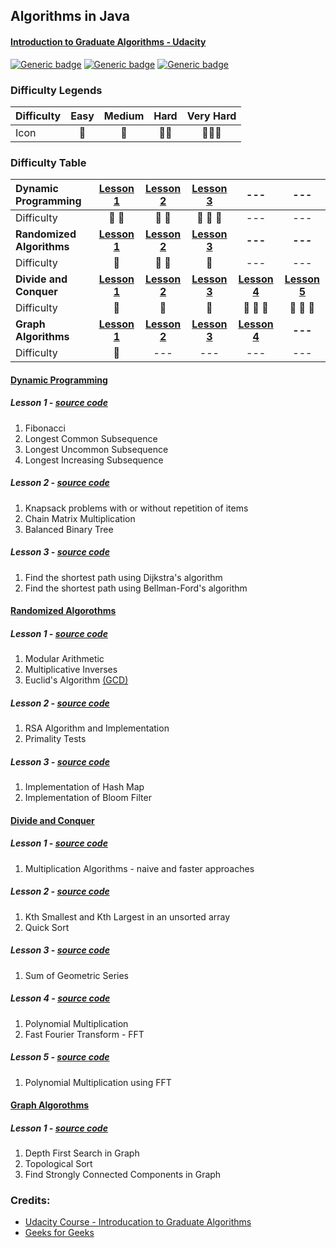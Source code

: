 
## Algorithms in Java
#### [Introduction to Graduate Algorithms - Udacity](https://classroom.udacity.com/courses/ud401)

[![Generic badge](https://img.shields.io/badge/jdk-1.8-blue.svg)](https://shields.io/)
[![Generic badge](https://img.shields.io/badge/junit-5.4.0-orange.svg)](https://shields.io/) 
[![Generic badge](https://img.shields.io/badge/junit--platform--commons-1.4.0-green.svg)](https://shields.io/) 

### Difficulty Legends
|Difficulty| Easy | Medium | Hard | Very Hard |
|--|:--:|:--:|:--:|:--:|
| Icon | 🍰 | 🌰 | 🌰🌰 | 🌰🌰🌰 |


### Difficulty Table
Dynamic Programming | [Lesson 1](https://github.com/twho/Algorithms-Java/blob/master/src/com/michaelho/DynamicProgramming/DP1.java) | [Lesson 2](https://github.com/twho/Algorithms-Java/blob/master/src/com/michaelho/DynamicProgramming/DP2.java) | [Lesson 3](https://github.com/twho/Algorithms-Java/blob/master/src/com/michaelho/DynamicProgramming/DP3.java) | --- | ---
:------------- | :------------: | :-------------: | :-------------: | :-------------: | :-------------: 
Difficulty | 🌰 🌰 | 🌰 🌰 | 🌰 🌰 🌰 | --- | ---
**Randomized Algorithms** | **[Lesson 1](https://github.com/twho/Algorithms-Java/blob/master/src/com/michaelho/RandomizedAlgorithms/RA1.java)** | **[Lesson 2](https://github.com/twho/Algorithms-Java/blob/master/src/com/michaelho/RandomizedAlgorithms/RA2.java)** | **[Lesson 3](https://github.com/twho/Algorithms-Java/blob/master/src/com/michaelho/RandomizedAlgorithms/RA3.java)** | **---** | **---**
Difficulty | 🍰 | 🌰 🌰 | 🌰 | --- | ---
**Divide and Conquer** | **[Lesson 1](https://github.com/twho/Algorithms-Java/blob/master/src/com/michaelho/DivideAndConquer/DC1.java)** | **[Lesson 2](https://github.com/twho/Algorithms-Java/blob/master/src/com/michaelho/DivideAndConquer/DC2.java)** | **[Lesson 3](https://github.com/twho/Algorithms-Java/blob/master/src/com/michaelho/DivideAndConquer/DC3.java)** | **[Lesson 4](https://github.com/twho/Algorithms-Java/blob/master/src/com/michaelho/DivideAndConquer/DC4.java)** | **[Lesson 5](https://github.com/twho/Algorithms-Java/blob/master/src/com/michaelho/DivideAndConquer/DC5.java)**
Difficulty | 🍰 | 🌰 | 🍰 | 🌰 🌰 🌰 | 🌰 🌰 🌰
**Graph Algorithms** | **[Lesson 1](https://github.com/twho/Algorithms-Java/blob/master/src/com/michaelho/DivideAndConquer/DC1.java)** | **[Lesson 2](https://github.com/twho/Algorithms-Java/blob/master/src/com/michaelho/DivideAndConquer/DC2.java)** | **[Lesson 3](https://github.com/twho/Algorithms-Java/blob/master/src/com/michaelho/DivideAndConquer/DC3.java)** | **[Lesson 4](https://github.com/twho/Algorithms-Java/blob/master/src/com/michaelho/DivideAndConquer/DC4.java)** | **---**
Difficulty | 🌰 | --- | --- | --- | ---

#### [Dynamic Programming](https://docs.google.com/document/d/1vziO8Enan327BmAeR9yAxNgySxRCF01qZlb6c-i627E/edit?usp=sharing)
##### Lesson 1 - [source code](https://github.com/twho/Algorithms-Java/blob/master/src/com/michaelho/DynamicProgramming/DP1.java)
1. Fibonacci
1. Longest Common Subsequence
1. Longest Uncommon Subsequence
1. Longest Increasing Subsequence

##### Lesson 2 - [source code](https://github.com/twho/Algorithms-Java/blob/master/src/com/michaelho/DynamicProgramming/DP2.java)
1. Knapsack problems with or without repetition of items
1. Chain Matrix Multiplication
1. Balanced Binary Tree

##### Lesson 3 - [source code](https://github.com/twho/Algorithms-Java/blob/master/src/com/michaelho/DynamicProgramming/DP3.java)
1. Find the shortest path using Dijkstra's algorithm
1. Find the shortest path using Bellman-Ford's algorithm

#### [Randomized Algorothms](https://docs.google.com/document/d/1Amd9WoUmRuujpOVvk2_5SscDMXuXKJX-e2AqsppJtjs/edit?usp=sharing)
##### Lesson 1 - [source code](https://github.com/twho/Algorithms-Java/blob/master/src/com/michaelho/RandomizedAlgorithms/RA1.java)
1. Modular Arithmetic
1. Multiplicative Inverses
1. Euclid's Algorithm [(GCD)](https://en.wikipedia.org/wiki/Greatest_common_divisor)

##### Lesson 2 - [source code](https://github.com/twho/Algorithms-Java/blob/master/src/com/michaelho/RandomizedAlgorithms/RA2.java)
1. RSA Algorithm and Implementation
1. Primality Tests

##### Lesson 3 - [source code](https://github.com/twho/Algorithms-Java/blob/master/src/com/michaelho/RandomizedAlgorithms/RA3.java)
1. Implementation of Hash Map
1. Implementation of Bloom Filter

#### [Divide and Conquer](https://docs.google.com/document/d/1K4FBY_mSgU8hGoPo65m633gana1KG3SldPCH_2SHlns/edit?usp=sharing)
##### Lesson 1 - [source code](https://github.com/twho/Algorithms-Java/blob/master/src/com/michaelho/DivideAndConquer/DC1.java)
1. Multiplication Algorithms - naive and faster approaches

##### Lesson 2 - [source code](https://github.com/twho/Algorithms-Java/blob/master/src/com/michaelho/DivideAndConquer/DC2.java)
1. Kth Smallest and Kth Largest in an unsorted array
1. Quick Sort

##### Lesson 3 - [source code](https://github.com/twho/Algorithms-Java/blob/master/src/com/michaelho/DivideAndConquer/DC3.java)
1. Sum of Geometric Series

##### Lesson 4 - [source code](https://github.com/twho/Algorithms-Java/blob/master/src/com/michaelho/DivideAndConquer/DC4.java)
1. Polynomial Multiplication
1. Fast Fourier Transform - FFT

##### Lesson 5 - [source code](https://github.com/twho/Algorithms-Java/blob/master/src/com/michaelho/DivideAndConquer/DC5.java)
1. Polynomial Multiplication using FFT

#### [Graph Algorothms](https://docs.google.com/document/d/1EgGK90bY5BT35MNbeNR9dn4kV_yJ7k4hHerCz7nPHbE/edit?usp=sharing)
##### Lesson 1 - [source code](https://github.com/twho/Algorithms-Java/blob/master/src/com/michaelho/GraphAlgorithms/GR1.java)
1. Depth First Search in Graph
1. Topological Sort
1. Find Strongly Connected Components in Graph

### Credits: 
- [Udacity Course - Introducation to Graduate Algorithms](https://classroom.udacity.com/courses/ud401)
- [Geeks for Geeks](https://www.geeksforgeeks.org/)
